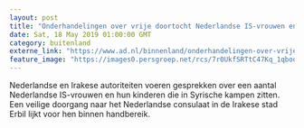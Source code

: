 ```yaml
---
layout: post
title: "Onderhandelingen over vrije doortocht Nederlandse IS-vrouwen en kinderen"
date: Sat, 18 May 2019 01:00:00 GMT
category: buitenland
externe_link: "https://www.ad.nl/binnenland/onderhandelingen-over-vrije-doortocht-nederlandse-is-vrouwen-en-kinderen~afde8a9a/"
feature_image: "https://images0.persgroep.net/rcs/7r0UkfSRTtC47Kq_1qboopK6tcA/diocontent/145815473/_fitwidth/400/?appId=21791a8992982cd8da851550a453bd7f&quality=0.7"
---
```


Nederlandse en Irakese autoriteiten voeren gesprekken over een aantal Nederlandse IS-vrouwen en hun kinderen die in Syrische kampen zitten. Een veilige doorgang naar het Nederlandse consulaat in de Irakese stad Erbil lijkt voor hen binnen handbereik.
